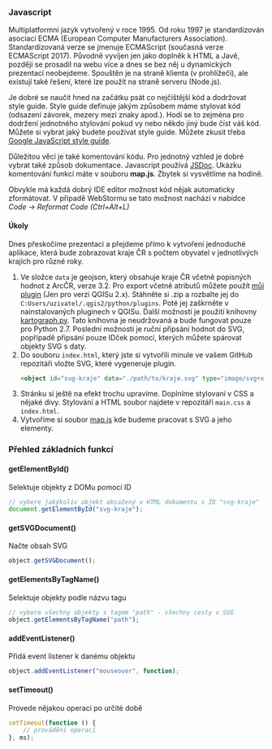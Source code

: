 ### Javascript
Multiplatformní jazyk vytvořený v roce 1995. Od roku 1997 je standardizován asociací ECMA (European Computer Manufacturers Association). Standardizovaná verze se jmenuje ECMAScript (současná verze ECMAScript 2017). Původně vyvíjen jen jako doplněk k HTML a Javě, později se prosadil na webu více a dnes se bez něj u dynamických prezentací neobejdeme. Spouštěn je na straně klienta (v prohlížeči), ale existují také řešení, které lze použít na straně serveru (Node.js).

Je dobré se naučit hned na začátku psát co nejčištější kód a dodržovat style guide. Style guide definuje jakým způsobem máme stylovat kód (odsazení závorek, mezery mezi znaky apod.). Hodí se to zejména pro dodržení jednotného stylování pokud vy nebo někdo jiný bude číst váš kód. Můžete si vybrat jaký budete používat style guide. Můžete zkusit třeba [Google JavaScript style guide](https://google.github.io/styleguide/jsguide.html).

Důležitou věcí je také komentování kódu. Pro jednotný vzhled je dobré vybrat také způsob dokumentace. Javascript používá [JSDoc](http://usejsdoc.org/). Ukázku komentování funkcí máte v souboru **map.js**. Zbytek si vysvětlíme na hodině.

Obvykle má každá dobrý IDE editor možnost kód nějak automaticky zformátovat. V případě WebStormu se tato možnost nachází v nabídce *Code -> Reformat Code (Ctrl+Alt+L)*
#### Úkoly
Dnes přeskočíme prezentaci a přejdeme přímo k vytvoření jednoduché aplikace, která bude zobrazovat kraje ČR s počtem obyvatel v jednotlivých krajích pro různé roky.
1. Ve složce `data` je geojson, který obsahuje kraje ČR včetně popisných hodnot z ArcČR, verze 3.2. Pro export včetně atributů můžete použít [můj plugin](https://github.com/Bulva/SvgAttributes) (Jen pro verzi QGISu 2.x). Stáhněte si .zip a rozbalte jej do `C:Users/uzivatel/.qgis2/python/plugins`. Poté jej zaškrněte v nainstalovaných pluginech v QGISu. Další možností je použití knihovny [kartograph.py](http://kartograph.org/docs/kartograph.py/). Tato knihovna je neudržovaná a bude fungovat pouze pro Python 2.7. Poslední možností je ruční připsání hodnot do SVG, popřípadě připsání pouze IDček pomocí, kterých můžete spárovat objekty SVG s daty.
1. Do souboru `index.html`, který jste si vytvořili minule ve vašem GitHub repozitáři vložte SVG, které vygeneruje plugin.
    ```html
    <object id="svg-kraje" data="./path/to/kraje.svg" type="image/svg+xml"></object>
    ```
1. Stránku si ještě na efekt trochu upravíme. Doplníme stylovaní v CSS a nějaké divy. Stylování a HTML soubor najdete v repozitáři `main.css` a `index.html`.
1. Vytvoříme si soubor [map.js]() kde budeme pracovat s SVG a jeho elementy.

### Přehled základních funkcí
#### getElementById()
Selektuje objekty z DOMu pomocí ID
```javascript
// vybere jakýkoliv objekt obsažený v HTML dokumentu s ID "svg-kraje"
document.getElementById("svg-kraje");
```

#### getSVGDocument()
Načte obsah SVG
```javascript
object.getSVGDocument();
```

#### getElementsByTagName()
Selektuje objekty podle názvu tagu
```javascript
// vybere všechny objekty s tagem "path" - všechny cesty v SVG
object.getElementsByTagName("path");
```

#### addEventListener()
Přidá event listener k danému objektu
```javascript
object.addEventListener("mouseover", function);
```

#### setTimeout()
Provede nějakou operaci po určité době
```javascript
setTimeout(function () {
    // provádění operací
}, ms);
```


